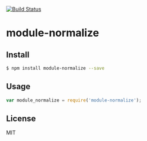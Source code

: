[![Build Status](https://travis-ci.org/kaelzhang/node-module-normalize.svg?branch=master)](https://travis-ci.org/kaelzhang/node-module-normalize)
<!-- optional npm version
[![NPM version](https://badge.fury.io/js/module-normalize.svg)](http://badge.fury.io/js/module-normalize)
-->
<!-- optional npm downloads
[![npm module downloads per month](http://img.shields.io/npm/dm/module-normalize.svg)](https://www.npmjs.org/package/module-normalize)
-->
<!-- optional dependency status
[![Dependency Status](https://david-dm.org/kaelzhang/node-module-normalize.svg)](https://david-dm.org/kaelzhang/node-module-normalize)
-->

# module-normalize

<!-- description -->

## Install

```sh
$ npm install module-normalize --save
```

## Usage

```js
var module_normalize = require('module-normalize');
```

## License

MIT
